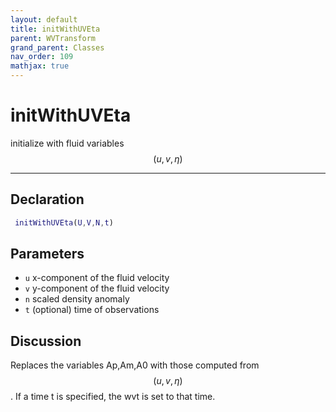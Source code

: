 ```yaml
---
layout: default
title: initWithUVEta
parent: WVTransform
grand_parent: Classes
nav_order: 109
mathjax: true
---
```


#  initWithUVEta

initialize with fluid variables $$(u,v,\eta)$$


---

## Declaration
```matlab
 initWithUVEta(U,V,N,t)
```
## Parameters
+ `u`  x-component of the fluid velocity
+ `v`  y-component of the fluid velocity
+ `n`  scaled density anomaly
+ `t`  (optional) time of observations

## Discussion

  Replaces the variables Ap,Am,A0 with those computed from $$(u,v,\eta)$$.
  If a time t is specified, the wvt is set to that time.
            
